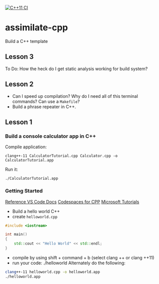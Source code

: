 [![C++11 CI](https://github.com/nogibjj/assimilate-cpp/actions/workflows/c-cpp.yml/badge.svg)](https://github.com/nogibjj/assimilate-cpp/actions/workflows/c-cpp.yml)

# assimilate-cpp
Build a C++ template

## Lesson 3

To Do:  How the heck do I get static analysis working for build system?


## Lesson 2

* Can I speed up compilation?  Why do I need all of this terminal commands?  Can use a `Makefile`?
* Build a phrase repeater in C++.

## Lesson 1

### Build a console calculator app in C++ 

Compile application:

`clang++-11 CalculatorTutorial.cpp Calculator.cpp -o CalculatorTutorial.app`

Run it:  

`./CalculatorTutorial.app `

### Getting Started

[Reference VS Code Docs](https://code.visualstudio.com/docs/languages/cpp)
[Codespaces for CPP](https://devblogs.microsoft.com/cppblog/customizing-github-codespaces-for-cpp-projects/)
[Microsoft Tutorials](https://learn.microsoft.com/en-us/cpp/cpp/?view=msvc-170)


* Build a hello world C++
* create `helloworld.cpp`
```cpp
#include <iostream>

int main()
{
    std::cout << "Hello World" << std::endl;
}
```
* compile by using shift + command + b (select clang ++ or clang ++11)
* run your code:  ./helloworld
Alternately do the following:

```bash
clang++-11 helloworld.cpp -o helloworld.app
./helloworld.app
```


